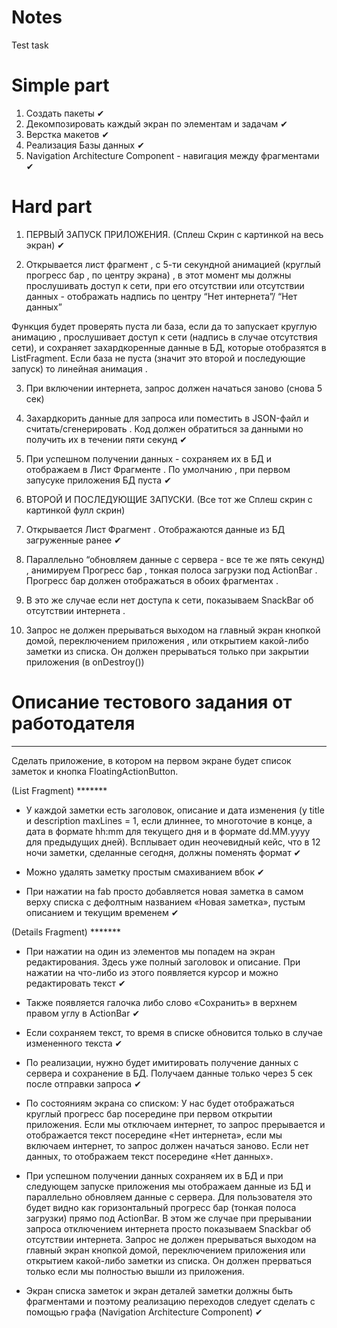 # Notes
Test task

# Simple part

1. Создать пакеты ✔
2. Декомпозировать каждый экран по элементам и задачам ✔
3. Верстка макетов ✔
4. Реализация Базы данных ✔ 
5. Navigation Architecture Component - навигация между фрагментами ✔



# Hard part

1. ПЕРВЫЙ ЗАПУСК ПРИЛОЖЕНИЯ. (Сплеш Скрин с картинкой на весь экран) ✔

2. Открывается лист фрагмент , с 5-ти секундной анимацией (круглый прогресс бар , по центру экрана) , в этот момент мы должны прослушивать доступ к сети,
при его отсутствии или отсутствии данных - отображать надпись по центру “Нет интернета”/ “Нет данных”

Функция будет проверять пуста ли база, если да то запускает круглую анимацию , прослушивает доступ к сети (надпись в случае отсутствия сети), и сохраняет захардкоренные данные в БД, которые отобразятся в ListFragment. Если база не пуста (значит это второй и последующие запуск) то линейная анимация .


3. При включении интернета, запрос должен начаться заново (снова 5 сек)

4. Захардкорить данные для запроса или поместить в JSON-файл и считать/сгенерировать . Код должен обратиться за данными но получить их в течении пяти секунд ✔ 

5. При успешном получении данных - сохраняем их в БД и отображаем в Лист Фрагменте . По умолчанию , при первом запусуке приложения БД пуста ✔


6. ВТОРОЙ И ПОСЛЕДУЮЩИЕ ЗАПУСКИ. (Все тот же Сплеш скрин с картинкой фулл скрин)

7. Открывается Лист Фрагмент . Отображаются данные из БД загруженные ранее ✔

8. Параллельно “обновляем данные с сервера - все те же пять секунд) , анимируем Прогресс бар , тонкая полоса загрузки под ActionBar . Прогресс бар должен отображаться в обоих фрагментах .

9. В это же случае если нет доступа к сети, показываем SnackBar об отсутствии интернета .

10. Запрос не должен прерываться выходом на главный экран кнопкой домой, переключением приложения , или открытием какой-либо заметки из списка.
Он должен прерываться только при закрытии приложения (в onDestroy())




 # Описание тестового задания от работодателя 
**************************************************************************************************
Сделать приложение, в котором на первом экране будет список заметок и кнопка FloatingActionButton. 

(List Fragment) *******

- У каждой заметки есть заголовок, описание и дата изменения (у title и description maxLines = 1, если длиннее, то многоточие в конце, а дата в формате hh:mm для текущего дня и в формате dd.MM.yyyy для предыдущих дней). Всплывает один неочевидный кейс, что в 12 ночи заметки, сделанные сегодня, должны поменять формат ✔

- Можно удалять заметку простым смахиванием вбок ✔

- При нажатии на fab просто добавляется новая заметка в самом верху списка с дефолтным названием «Новая заметка», пустым описанием и текущим временем ✔


(Details Fragment) *******

- При нажатии на один из элементов мы попадем на экран редактирования. Здесь уже полный заголовок и описание. При нажатии на что-либо из этого появляется курсор и можно редактировать текст ✔ 
- Также появляется галочка либо слово «Сохранить» в верхнем правом углу в ActionBar ✔ 
- Если сохраняем текст, то время в списке обновится только в случае измененного текста ✔ 

- По реализации, нужно будет имитировать получение данных с сервера и сохранение в БД. Получаем данные только через 5 сек после отправки запроса ✔ 

- По состояниям экрана со списком:
У нас будет отображаться круглый прогресс бар посередине при первом открытии приложения. Если мы отключаем интернет, то запрос прерывается и отображается текст посередине «Нет интернета», если мы включаем интернет, то запрос должен начаться заново. Если нет данных, то отображаем текст посередине «Нет данных». 


- При успешном получении данных сохраняем их в БД и при следующем запуске приложения мы отображаем данные из БД и параллельно обновляем данные с сервера. Для пользователя это будет видно как горизонтальный прогресс бар (тонкая полоса загрузки) прямо под ActionBar. В этом же случае при прерывании запроса отключением интернета просто показываем Snackbar об отсутствии интернета. Запрос не должен прерываться выходом на главный экран кнопкой домой, переключением приложения или открытием какой-либо заметки из списка. Он должен прерваться только если мы полностью вышли из приложения.

- Экран списка заметок и экран деталей заметки должны быть фрагментами и поэтому реализацию переходов следует сделать с помощью графа (Navigation Architecture Component) ✔


